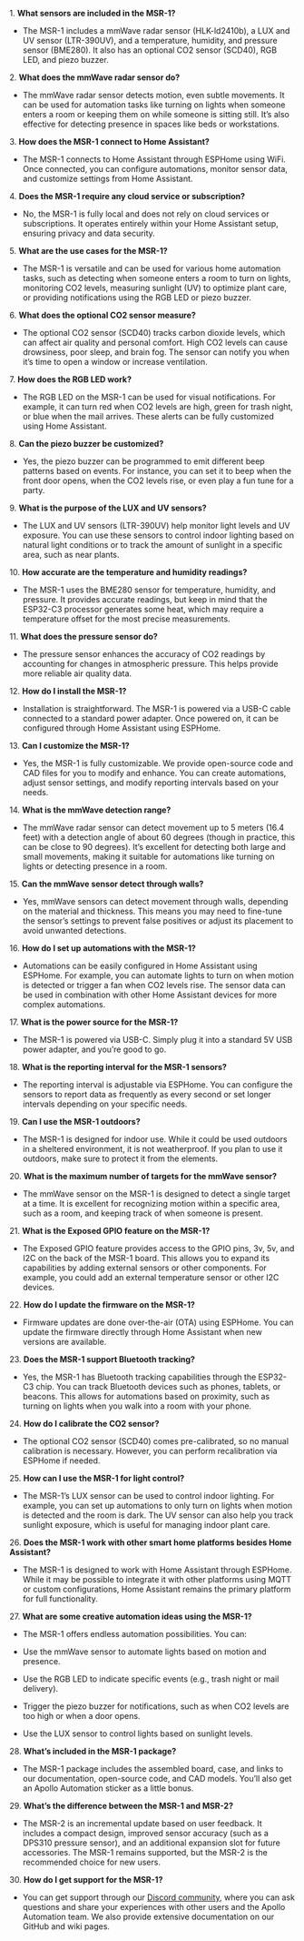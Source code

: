 1\. **What sensors are included in the MSR-1?**

* The MSR-1 includes a mmWave radar sensor (HLK-ld2410b), a LUX and UV sensor (LTR-390UV), and a temperature, humidity, and pressure sensor (BME280). It also has an optional CO2 sensor (SCD40), RGB LED, and piezo buzzer.

2\. **What does the mmWave radar sensor do?**

* The mmWave radar sensor detects motion, even subtle movements. It can be used for automation tasks like turning on lights when someone enters a room or keeping them on while someone is sitting still. It’s also effective for detecting presence in spaces like beds or workstations.

3\. **How does the MSR-1 connect to Home Assistant?**

* The MSR-1 connects to Home Assistant through ESPHome using WiFi. Once connected, you can configure automations, monitor sensor data, and customize settings from Home Assistant.

4\. **Does the MSR-1 require any cloud service or subscription?**

* No, the MSR-1 is fully local and does not rely on cloud services or subscriptions. It operates entirely within your Home Assistant setup, ensuring privacy and data security.

5\. **What are the use cases for the MSR-1?**

* The MSR-1 is versatile and can be used for various home automation tasks, such as detecting when someone enters a room to turn on lights, monitoring CO2 levels, measuring sunlight (UV) to optimize plant care, or providing notifications using the RGB LED or piezo buzzer.

6\. **What does the optional CO2 sensor measure?**

* The optional CO2 sensor (SCD40) tracks carbon dioxide levels, which can affect air quality and personal comfort. High CO2 levels can cause drowsiness, poor sleep, and brain fog. The sensor can notify you when it’s time to open a window or increase ventilation.

7\. **How does the RGB LED work?**

* The RGB LED on the MSR-1 can be used for visual notifications. For example, it can turn red when CO2 levels are high, green for trash night, or blue when the mail arrives. These alerts can be fully customized using Home Assistant.

8\. **Can the piezo buzzer be customized?**

* Yes, the piezo buzzer can be programmed to emit different beep patterns based on events. For instance, you can set it to beep when the front door opens, when the CO2 levels rise, or even play a fun tune for a party.

9\. **What is the purpose of the LUX and UV sensors?**

* The LUX and UV sensors (LTR-390UV) help monitor light levels and UV exposure. You can use these sensors to control indoor lighting based on natural light conditions or to track the amount of sunlight in a specific area, such as near plants.

10\. **How accurate are the temperature and humidity readings?**

* The MSR-1 uses the BME280 sensor for temperature, humidity, and pressure. It provides accurate readings, but keep in mind that the ESP32-C3 processor generates some heat, which may require a temperature offset for the most precise measurements.

11\. **What does the pressure sensor do?**

* The pressure sensor enhances the accuracy of CO2 readings by accounting for changes in atmospheric pressure. This helps provide more reliable air quality data.

12\. **How do I install the MSR-1?**

* Installation is straightforward. The MSR-1 is powered via a USB-C cable connected to a standard power adapter. Once powered on, it can be configured through Home Assistant using ESPHome.

13\. **Can I customize the MSR-1?**

* Yes, the MSR-1 is fully customizable. We provide open-source code and CAD files for you to modify and enhance. You can create automations, adjust sensor settings, and modify reporting intervals based on your needs.

14\. **What is the mmWave detection range?**

* The mmWave radar sensor can detect movement up to 5 meters (16.4 feet) with a detection angle of about 60 degrees (though in practice, this can be close to 90 degrees). It’s excellent for detecting both large and small movements, making it suitable for automations like turning on lights or detecting presence in a room.

15\. **Can the mmWave sensor detect through walls?**

* Yes, mmWave sensors can detect movement through walls, depending on the material and thickness. This means you may need to fine-tune the sensor’s settings to prevent false positives or adjust its placement to avoid unwanted detections.

16\. **How do I set up automations with the MSR-1?**

* Automations can be easily configured in Home Assistant using ESPHome. For example, you can automate lights to turn on when motion is detected or trigger a fan when CO2 levels rise. The sensor data can be used in combination with other Home Assistant devices for more complex automations.

17\. **What is the power source for the MSR-1?**

* The MSR-1 is powered via USB-C. Simply plug it into a standard 5V USB power adapter, and you’re good to go.

18\. **What is the reporting interval for the MSR-1 sensors?**

* The reporting interval is adjustable via ESPHome. You can configure the sensors to report data as frequently as every second or set longer intervals depending on your specific needs.

19\. **Can I use the MSR-1 outdoors?**

* The MSR-1 is designed for indoor use. While it could be used outdoors in a sheltered environment, it is not weatherproof. If you plan to use it outdoors, make sure to protect it from the elements.

20\. **What is the maximum number of targets for the mmWave sensor?**

* The mmWave sensor on the MSR-1 is designed to detect a single target at a time. It is excellent for recognizing motion within a specific area, such as a room, and keeping track of when someone is present.

21\. **What is the Exposed GPIO feature on the MSR-1?**

* The Exposed GPIO feature provides access to the GPIO pins, 3v, 5v, and I2C on the back of the MSR-1 board. This allows you to expand its capabilities by adding external sensors or other components. For example, you could add an external temperature sensor or other I2C devices.

22\. **How do I update the firmware on the MSR-1?**

* Firmware updates are done over-the-air (OTA) using ESPHome. You can update the firmware directly through Home Assistant when new versions are available.

23\. **Does the MSR-1 support Bluetooth tracking?**

* Yes, the MSR-1 has Bluetooth tracking capabilities through the ESP32-C3 chip. You can track Bluetooth devices such as phones, tablets, or beacons. This allows for automations based on proximity, such as turning on lights when you walk into a room with your phone.

24\. **How do I calibrate the CO2 sensor?**

* The optional CO2 sensor (SCD40) comes pre-calibrated, so no manual calibration is necessary. However, you can perform recalibration via ESPHome if needed.

25\. **How can I use the MSR-1 for light control?**

* The MSR-1’s LUX sensor can be used to control indoor lighting. For example, you can set up automations to only turn on lights when motion is detected and the room is dark. The UV sensor can also help you track sunlight exposure, which is useful for managing indoor plant care.

26\. **Does the MSR-1 work with other smart home platforms besides Home Assistant?**

* The MSR-1 is designed to work with Home Assistant through ESPHome. While it may be possible to integrate it with other platforms using MQTT or custom configurations, Home Assistant remains the primary platform for full functionality.

27\. **What are some creative automation ideas using the MSR-1?**

* The MSR-1 offers endless automation possibilities. You can:

* Use the mmWave sensor to automate lights based on motion and presence.

* Use the RGB LED to indicate specific events (e.g., trash night or mail delivery).

* Trigger the piezo buzzer for notifications, such as when CO2 levels are too high or when a door opens.

* Use the LUX sensor to control lights based on sunlight levels.

28\. **What’s included in the MSR-1 package?**

* The MSR-1 package includes the assembled board, case, and links to our documentation, open-source code, and CAD models. You’ll also get an Apollo Automation sticker as a little bonus.

29\. **What’s the difference between the MSR-1 and MSR-2?**

* The MSR-2 is an incremental update based on user feedback. It includes a compact design, improved sensor accuracy (such as a DPS310 pressure sensor), and an additional expansion slot for future accessories. The MSR-1 remains supported, but the MSR-2 is the recommended choice for new users.

30\. **How do I get support for the MSR-1?**

* You can get support through our <a href="https://dsc.gg/apolloautomation" target="_blank" rel="noreferrer nofollow noopener">Discord community</a>, where you can ask questions and share your experiences with other users and the Apollo Automation team. We also provide extensive documentation on our GitHub and wiki pages.

&nbsp;